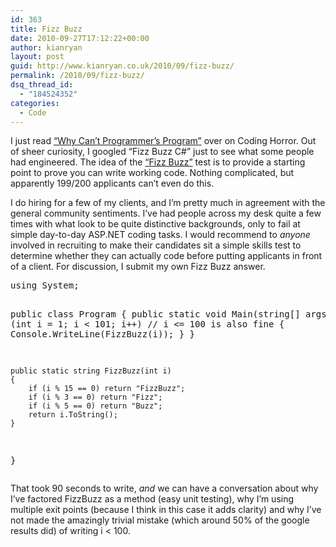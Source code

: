 ```yaml
---
id: 363
title: Fizz Buzz
date: 2010-09-27T17:12:22+00:00
author: kianryan
layout: post
guid: http://www.kianryan.co.uk/2010/09/fizz-buzz/
permalink: /2010/09/fizz-buzz/
dsq_thread_id:
  - "184524352"
categories:
  - Code
---
```

I just read [&#8220;Why Can&#8217;t Programmer&#8217;s Program&#8221;](http://www.codinghorror.com/blog/2007/02/why-cant-programmers-program.html) over on Coding Horror. Out of sheer curiosity, I googled &#8220;Fizz Buzz C#&#8221; just to see what some people had engineered. The idea of the [&#8220;Fizz Buzz&#8221;](http://en.wikipedia.org/wiki/Bizz_buzz) test is to provide a starting point to prove you can write working code. Nothing complicated, but apparently 199/200 applicants can&#8217;t even do this.

I do hiring for a few of my clients, and I&#8217;m pretty much in agreement with the general community sentiments. I&#8217;ve had people across my desk quite a few times with what look to be quite distinctive backgrounds, only to fail at simple day-to-day ASP.NET coding tasks. I would recommend to _anyone_ involved in recruiting to make their candidates sit a simple skills test to determine whether they can actually code before putting applicants in front of a client. For discussion, I submit my own Fizz Buzz answer.

<div>
  <pre class="brush: csharp; title: ; notranslate" title="">
using System;

public class Program
{
    public static void Main(string[] args)
    {
        for (int i = 1; i &lt; 101; i++) // i &lt;= 100 is also fine
        {
            Console.WriteLine(FizzBuzz(i));
        }
    }
    
    public static string FizzBuzz(int i)
    {
        if (i % 15 == 0) return "FizzBuzz";
        if (i % 3 == 0) return "Fizz";
        if (i % 5 == 0) return "Buzz";
        return i.ToString();
    }
}
</pre>
</div>

That took 90 seconds to write, _and_ we can have a conversation about why I&#8217;ve factored FizzBuzz as a method (easy unit testing), why I&#8217;m using multiple exit points (because I think in this case it adds clarity) and why I&#8217;ve not made the amazingly trivial mistake (which around 50% of the google results did) of writing i < 100.
